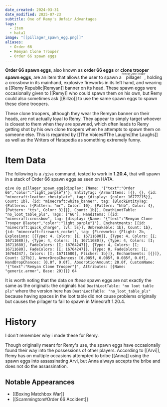 ```yaml
---
date_created: 2024-03-31
date_modified: 2025-07-23
subtitle: One of Remy's Unfair Advantages
tags:
  - item
  - hata1
image: "[[pillager_spawn_egg.png]]"
aliases:
  - Order 66
  - Remyan Clone Trooper
  - Order 66 spawn eggs
---
```


**Order 66 spawn eggs**, also known as **order 66 eggs** or **clone trooper spawn eggs**, are an item that allows the user to spawn a <ruby>pillager<rt>Remyan Clone Trooper</rt></ruby>, holding a crossbow in its mainhand, explosive fireworks in its left hand, and wearing a [[Remy Republic|Remyan]] banner on its head. These spawn eggs were occasionally given to [[Remy]] who could spawn them on his own, but Remy could also sometimes ask [[Billzo]] to use the same spawn eggs to spawn these clone troopers.

These clone troopers, although they wear the Remyan banner on their heads, are not actually loyal to Remy. They appear to simply target whoever is closest to them when they are spawned, which often leads to Remy getting shot by his own clone troopers when he attempts to spawn them on someone else. This is regarded by [[The Voices#The Laughs|the Laughs]] as well as the Writers of Hatapedia as something extremely funny.

# Item Data

The following is a `/give` command, tested to work in **1.20.4**, that will spawn in a stack of Order 66 spawn eggs as seen on HATA.

```mcfunction
give @p pillager_spawn_egg{display: {Name: '{"text":"Order 66","color":"light_purple"}'}, EntityTag: {ArmorItems: [{}, {}, {id: "minecraft:leather_chestplate", tag: {display: {color: 16777215}}, Count: 1b}, {id: "minecraft:white_banner", tag: {BlockEntityTag: {Patterns: [{Pattern: "mr", Color: 10}, {Pattern: "hhb", Color: 4}, {Pattern: "tts", Color: 3}]}}, Count: 1b}], DeathLootTable: "no_loot_table_pls", Tags: ["66"], HandItems: [{id: "minecraft:crossbow", tag: {display: {Name: '{"text":"Remyan Clone Trooper Blaster","color":"light_purple"}'}, Enchantments: [{id: "minecraft:quick_charge", lvl: 5s}], Unbreakable: 1b}, Count: 1b}, {id: "minecraft:firework_rocket", tag: {Fireworks: {Flight: 2b, Explosions: [{Type: 4, Colors: [I; 16711680]}, {Type: 4, Colors: [I; 16711680]}, {Type: 4, Colors: [I; 16711680]}, {Type: 4, Colors: [I; 16711680], FadeColors: [I; 16764247]}, {Type: 4, Colors: [I; 16711680], FadeColors: [I; 16764247]}, {Type: 0, FadeColors: [I; 16764247], Colors: [I; 16711680], Flicker: 1b}]}, Enchantments: [{}]}, Count: 127b}], ArmorDropChances: [0.085f, 0.085f, 0.085f, 0.0f], HandDropChances: [0.0f, 0.0f], AbsorptionAmount: 20.0f, CustomName: '{"text":"Remyan Clone Trooper"}', Attributes: [{Name: "generic.armor", Base: 20}]}} 64
```

It is worth noting that the data on *these* spawn eggs are not exactly the same as the originals: the originals had `DeathLootTable: "no loot table pls"` where the version here has `DeathLootTable: "no_loot_table_pls"` because having spaces in the loot table did not cause problems originally but causes the pillager to fail to spawn in Minecraft 1.20.4.

# History

I don't remember why i made these for Remy.

Though originally meant for Remy's use, the spawn eggs have occasionally found their way into the possessions of other players. According to [[Arvi]], Remy has on multiple occasions attempted to bribe [[Anna]] using the spawn eggs into assassinating Arvi, but Anna always accepts the bribe and does not do the assassination.

## Notable Appearances

- [[Boxing Matchbox War]]
- [[Scammington#Order 66 Accident]]

